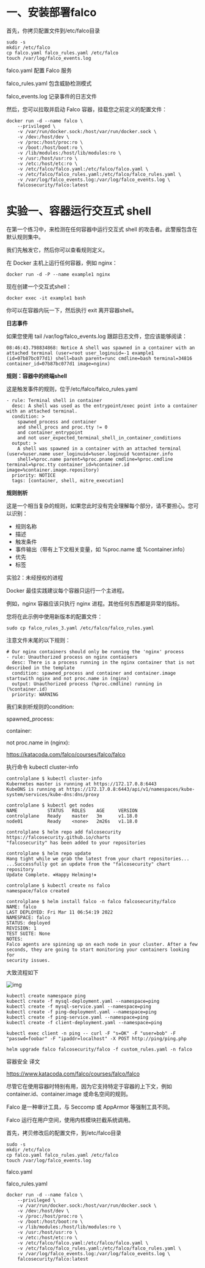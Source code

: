 # 一、安装部署falco

首先，你拷贝配置文件到/etc/falco目录

```
sudo -s
mkdir /etc/falco
cp falco.yaml falco_rules.yaml /etc/falco
touch /var/log/falco_events.log
```

falco.yaml 配置 Falco 服务

falco_rules.yaml 包含威胁检测模式

falco_events.log 记录事件的日志文件



然后，您可以拉取并启动 Falco 容器，挂载您之前定义的配置文件：

```
docker run -d --name falco \
    --privileged \
    -v /var/run/docker.sock:/host/var/run/docker.sock \
    -v /dev:/host/dev \
    -v /proc:/host/proc:ro \
    -v /boot:/host/boot:ro \
    -v /lib/modules:/host/lib/modules:ro \
    -v /usr:/host/usr:ro \
    -v /etc:/host/etc:ro \
    -v /etc/falco/falco.yaml:/etc/falco/falco.yaml \
    -v /etc/falco/falco_rules.yaml:/etc/falco/falco_rules.yaml \
    -v /var/log/falco_events.log:/var/log/falco_events.log \
    falcosecurity/falco:latest
```



# 实验一、容器运行交互式 shell

在第一个练习中，来检测在任何容器中运行交互式 shell 的攻击者。此警报包含在默认规则集中。

我们先触发它，然后你可以查看规则定义。

在 Docker 主机上运行任何容器，例如 nginx：

```
docker run -d -P --name example1 nginx
```

现在创建一个交互式shell：

```
docker exec -it example1 bash
```

你可以在容器内玩一下，然后执行 exit 离开容器shell。



**日志事件**

如果您使用 tail /var/log/falco_events.log 跟踪日志文件，您应该能够阅读：

```
08:46:43.798834868: Notice A shell was spawned in a container with an attached terminal (user=root user_loginuid=-1 example1 (id=07b87bc077d1) shell=bash parent=runc cmdline=bash terminal=34816 container_id=07b87bc077d1 image=nginx)
```



**规则：容器中的终端shell**

这是触发事件的规则，位于/etc/falco/falco_rules.yaml

```
- rule: Terminal shell in container
  desc: A shell was used as the entrypoint/exec point into a container with an attached terminal.
  condition: >
    spawned_process and container
    and shell_procs and proc.tty != 0
    and container_entrypoint
    and not user_expected_terminal_shell_in_container_conditions
  output: >
    A shell was spawned in a container with an attached terminal (user=%user.name user_loginuid=%user.loginuid %container.info
    shell=%proc.name parent=%proc.pname cmdline=%proc.cmdline terminal=%proc.tty container_id=%container.id image=%container.image.repository)
  priority: NOTICE
  tags: [container, shell, mitre_execution]
```

**规则剖析**

这是一个相当复杂的规则，如果您此时没有完全理解每个部分，请不要担心。您可以识别：

- 规则名称 
- 描述 
- 触发条件 
- 事件输出（带有上下文相关变量，如 %proc.name 或 %container.info） 
- 优先 
- 标签



实验2：未经授权的进程

Docker 最佳实践建议每个容器只运行一个主进程。

例如，nginx 容器应该只执行 nginx 进程。其他任何东西都是异常的指标。

您将在此示例中使用新版本的配置文件：

```
sudo cp falco_rules_3.yaml /etc/falco/falco_rules.yaml
```

注意文件末尾的以下规则：

```
# Our nginx containers should only be running the 'nginx' process
- rule: Unauthorized process on nginx containers
  desc: There is a process running in the nginx container that is not described in the template
  condition: spawned_process and container and container.image startswith nginx and not proc.name in (nginx)
  output: Unauthorized process (%proc.cmdline) running in (%container.id)
  priority: WARNING
```

我们来剖析规则的condition:

spawned_process:

container:

not proc.name in (nginx):

https://katacoda.com/falco/courses/falco/falco



执行命令 kubectl cluster-info

```
controlplane $ kubectl cluster-info
Kubernetes master is running at https://172.17.0.8:6443
KubeDNS is running at https://172.17.0.8:6443/api/v1/namespaces/kube-system/services/kube-dns:dns/proxy
```



```
controlplane $ kubectl get nodes
NAME           STATUS   ROLES    AGE     VERSION
controlplane   Ready    master   3m      v1.18.0
node01         Ready    <none>   2m26s   v1.18.0
```



```
controlplane $ helm repo add falcosecurity https://falcosecurity.github.io/charts
"falcosecurity" has been added to your repositories

controlplane $ helm repo update
Hang tight while we grab the latest from your chart repositories...
...Successfully got an update from the "falcosecurity" chart repository
Update Complete. ⎈Happy Helming!⎈

controlplane $ kubectl create ns falco
namespace/falco created

controlplane $ helm install falco -n falco falcosecurity/falco
NAME: falco
LAST DEPLOYED: Fri Mar 11 06:54:19 2022
NAMESPACE: falco
STATUS: deployed
REVISION: 1
TEST SUITE: None
NOTES:
Falco agents are spinning up on each node in your cluster. After a few
seconds, they are going to start monitoring your containers looking for
security issues.
```



大致流程如下

![img](picture/01b_topology.png)

```
kubectl create namespace ping
kubectl create -f mysql-deployment.yaml --namespace=ping
kubectl create -f mysql-service.yaml --namespace=ping
kubectl create -f ping-deployment.yaml --namespace=ping
kubectl create -f ping-service.yaml --namespace=ping
kubectl create -f client-deployment.yaml --namespace=ping
```



```
kubectl exec client -n ping -- curl -F "s=OK" -F "user=bob" -F "passwd=foobar" -F "ipaddr=localhost" -X POST http://ping/ping.php
```



```
helm upgrade falco falcosecurity/falco -f custom_rules.yaml -n falco
```



容器安全 译文

https://www.katacoda.com/falco/courses/falco/falco

尽管它在使用容器时特别有用，因为它支持特定于容器的上下文，例如 container.id、container.image 或命名空间的规则。

Falco 是一种审计工具，与 Seccomp 或 AppArmor 等强制工具不同。

Falco 运行在用户空间，使用内核模块拦截系统调用。



首先，拷贝修改后的配置文件，到/etc/falco目录

```
sudo -s
mkdir /etc/falco
cp falco.yaml falco_rules.yaml /etc/falco
touch /var/log/falco_events.log
```

falco.yaml

falco_rules.yaml



```
docker run -d --name falco \
    --privileged \
    -v /var/run/docker.sock:/host/var/run/docker.sock \
    -v /dev:/host/dev \
    -v /proc:/host/proc:ro \
    -v /boot:/host/boot:ro \
    -v /lib/modules:/host/lib/modules:ro \
    -v /usr:/host/usr:ro \
    -v /etc:/host/etc:ro \
    -v /etc/falco/falco.yaml:/etc/falco/falco.yaml \
    -v /etc/falco/falco_rules.yaml:/etc/falco/falco_rules.yaml \
    -v /var/log/falco_events.log:/var/log/falco_events.log \
    falcosecurity/falco:latest
```

